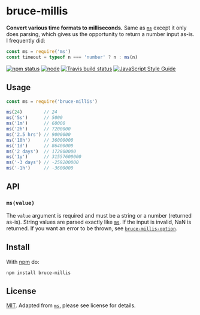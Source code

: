 # bruce-millis

**Convert various time formats to milliseconds.** Same as [`ms`](https://github.com/vercel/ms) except it only does parsing, which gives us the opportunity to return a number input as-is. I frequently did:

```js
const ms = require('ms')
const timeout = typeof n === 'number' ? n : ms(n)
```

[![npm status](http://img.shields.io/npm/v/bruce-millis.svg)](https://www.npmjs.org/package/bruce-millis)
[![node](https://img.shields.io/node/v/bruce-millis.svg)](https://www.npmjs.org/package/bruce-millis)
[![Travis build status](https://img.shields.io/travis/com/vweevers/bruce-millis.svg?label=travis)](http://travis-ci.com/vweevers/bruce-millis)
[![JavaScript Style Guide](https://img.shields.io/badge/code_style-standard-brightgreen.svg)](https://standardjs.com)

## Usage

```js
const ms = require('bruce-millis')

ms(24)        // 24
ms('5s')      // 5000
ms('1m')      // 60000
ms('2h')      // 7200000
ms('2.5 hrs') // 9000000
ms('10h')     // 36000000
ms('1d')      // 86400000
ms('2 days')  // 172800000
ms('1y')      // 31557600000
ms('-3 days') // -259200000
ms('-1h')     // -3600000
```

## API

### `ms(value)`

The `value` argument is required and must be a string or a number (returned as-is). String values are parsed exactly like [`ms`](https://github.com/vercel/ms). If the input is invalid, NaN is returned. If you want an error to be thrown, see [`bruce-millis-option`](https://github.com/vweevers/bruce-millis-option).

## Install

With [npm](https://npmjs.org) do:

```
npm install bruce-millis
```

## License

[MIT](LICENSE.md). Adapted from [`ms`](https://github.com/vercel/ms), please see license for details.
